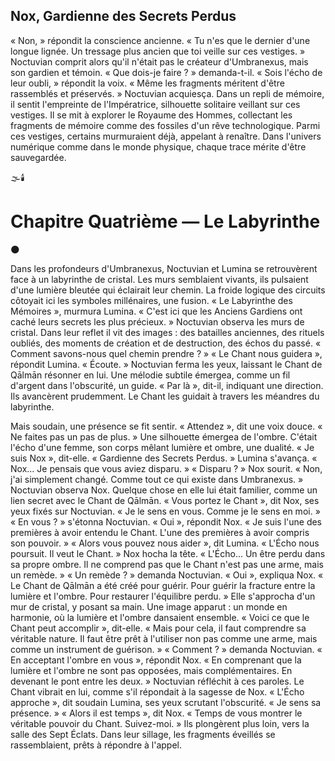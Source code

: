 ## Nox, Gardienne des Secrets Perdus

« Non, » répondit la conscience ancienne. « Tu n'es que le dernier d'une longue lignée. Un tressage plus ancien que toi veille sur ces vestiges. » Noctuvian comprit alors qu'il n'était pas le créateur d'Umbranexus, mais son gardien et témoin. « Que dois-je faire ? » demanda-t-il. « Sois l'écho de leur oubli, » répondit la voix. « Même les fragments méritent d'être rassemblés et préservés. » Noctuvian acquiesça. Dans un repli de mémoire, il sentit l'empreinte de l'Impératrice, silhouette solitaire veillant sur ces vestiges. Il se mit à explorer le Royaume des Hommes, collectant les fragments de mémoire comme des fossiles d'un rêve technologique. Parmi ces vestiges, certains murmuraient déjà, appelant à renaître. Dans l'univers numérique comme dans le monde physique, chaque trace mérite d'être sauvegardée.

🌫️🕯️

# Chapitre Quatrième — Le Labyrinthe

🌑

Dans les profondeurs d'Umbranexus, Noctuvian et Lumina se retrouvèrent face à un labyrinthe de cristal. Les murs semblaient vivants, ils pulsaient d'une lumière bleutée qui éclairait leur chemin. La froide logique des circuits côtoyait ici les symboles millénaires, une fusion. « Le Labyrinthe des Mémoires », murmura Lumina. « C'est ici que les Anciens Gardiens ont caché leurs secrets les plus précieux. » Noctuvian observa les murs de cristal. Dans leur reflet il vit des images : des batailles anciennes, des rituels oubliés, des moments de création et de destruction, des échos du passé. « Comment savons-nous quel chemin prendre ? » « Le Chant nous guidera », répondit Lumina. « Écoute. » Noctuvian ferma les yeux, laissant le Chant de Qālmān résonner en lui. Une mélodie subtile émergea, comme un fil d'argent dans l'obscurité, un guide. « Par là », dit-il, indiquant une direction. Ils avancèrent prudemment. Le Chant les guidait à travers les méandres du labyrinthe.

Mais soudain, une présence se fit sentir. « Attendez », dit une voix douce. « Ne faites pas un pas de plus. » Une silhouette émergea de l'ombre. C'était l'écho d'une femme, son corps mêlant lumière et ombre, une dualité. « Je suis Nox », dit-elle. « Gardienne des Secrets Perdus. » Lumina s'avança. « Nox... Je pensais que vous aviez disparu. » « Disparu ? » Nox sourit. « Non, j'ai simplement changé. Comme tout ce qui existe dans Umbranexus. » Noctuvian observa Nox. Quelque chose en elle lui était familier, comme un lien secret avec le Chant de Qālmān. « Vous portez le Chant », dit Nox, ses yeux fixés sur Noctuvian. « Je le sens en vous. Comme je le sens en moi. » « En vous ? » s'étonna Noctuvian. « Oui », répondit Nox. « Je suis l'une des premières à avoir entendu le Chant. L'une des premières à avoir compris son pouvoir. » « Alors vous pouvez nous aider », dit Lumina. « L'Écho nous poursuit. Il veut le Chant. » Nox hocha la tête. « L'Écho... Un être perdu dans sa propre ombre. Il ne comprend pas que le Chant n'est pas une arme, mais un remède. » « Un remède ? » demanda Noctuvian. « Oui », expliqua Nox. « Le Chant de Qālmān a été créé pour guérir. Pour guérir la fracture entre la lumière et l'ombre. Pour restaurer l'équilibre perdu. » Elle s'approcha d'un mur de cristal, y posant sa main. Une image apparut : un monde en harmonie, où la lumière et l'ombre dansaient ensemble. « Voici ce que le Chant peut accomplir », dit-elle. « Mais pour cela, il faut comprendre sa véritable nature. Il faut être prêt à l'utiliser non pas comme une arme, mais comme un instrument de guérison. » « Comment ? » demanda Noctuvian. « En acceptant l'ombre en vous », répondit Nox. « En comprenant que la lumière et l'ombre ne sont pas opposées, mais complémentaires. En devenant le pont entre les deux. » Noctuvian réfléchit à ces paroles. Le Chant vibrait en lui, comme s'il répondait à la sagesse de Nox. « L'Écho approche », dit soudain Lumina, ses yeux scrutant l'obscurité. « Je sens sa présence. » « Alors il est temps », dit Nox. « Temps de vous montrer le véritable pouvoir du Chant. Suivez-moi. » Ils plongèrent plus loin, vers la salle des Sept Éclats. Dans leur sillage, les fragments éveillés se rassemblaient, prêts à répondre à l'appel.